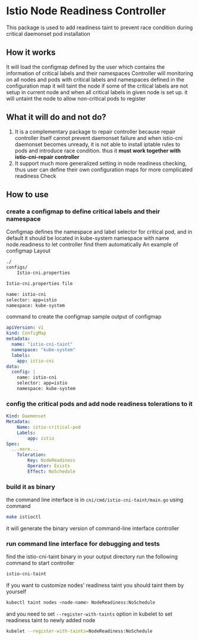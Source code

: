 # Istio Node Readiness Controller 
This package is used to add readiness taint to prevent race condition during critical daemonset pod installation
## How it works
It will load the configmap defined by the user which contains the information of critical labels and their namespaces
Controller will monitoring on all nodes and pods with critical labels and namespaces defined in the configuration map
it will taint the node if some of the critical labels are not setup in current node
and when all critical labels in given node is set up. it will untaint the node to allow non-critical pods to register
## What it will do and not do?
1. It is a complementary package to repair controller because repair controller itself cannot prevent daemonset failure and when istio-cni daemonset becomes unready, it is not able to install iptable rules to pods and introduce race condition.
thus it **must work together with istio-cni-repair controller**
2. It support much more generalized setting in node readiness checking, thus user can define their own configuration maps for more complicated readiness Check
## How to use
### create a configmap to define critical labels and their namespace
Configmap defines the namespace and label selector for critical pod, and in default it should be located in kube-system namespace with name node.readiness to let controller find them automatically
An example of configmap
Layout

```bash
./
configs/
	Istio-cni.properties
```

```bash
Istio-cni.properties file

name: istio-cni
selector: app=istio
namespace: kube-system
```

command to create the configmap
sample output of configmap

```yaml
apiVersion: v1
kind: ConfigMap
metadata:
  name: "istio-cni-taint"
  namespace: "kube-system"
  labels:
    app: istio-cni
data:
  config: |
    name: istio-cni
    selector: app=istio
    namespace: kube-system
```

### config the critical pods and add node readiness tolerations to it

```yaml
Kind: Daemonset
Metadata:
    Name: istio-critical-pod
    Labels:
        app: istio
Spec:
  ...more...
    Toleration:
        Key: NodeReadiness
        Operator: Exists
        Effect: NoSchedule
```

### build it as binary
the command line interface is in `cni/cmd/istio-cni-taint/main.go`
using command
```bash
make istioctl
```
it will generate the binary version of command-line interface controller
### run command line interface for debugging and tests
find the istio-cni-taint binary in your output directory
run the following command to start controller

```bash
istio-cni-taint
```

If you want to customize nodes' readiness taint you should taint them by yourself

```bash
kubectl taint nodes <node-name> NodeReadiness:NoSchedule
```

and you need to set `--register-with-taints` option in kubelet to set readiness taint to newly added node

```bash
kubelet --register-with-taints=NodeReadiness:NoSchedule
```
